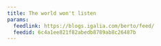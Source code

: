 ```yaml
---
title: The world won't listen
params:
  feedlink: https://blogs.igalia.com/berto/feed/
  feedid: 6c4a1ee821f82abedb8789ab8c26487b
---
```

